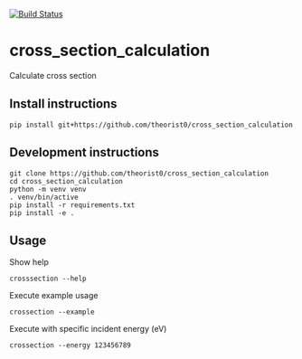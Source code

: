 [![Build Status](https://travis-ci.com/theorist0/cross_section_calculation.svg?branch=master)](https://travis-ci.com/theorist0/cross_section_calculation)

# cross_section_calculation
Calculate cross section


## Install instructions
```
pip install git+https://github.com/theorist0/cross_section_calculation
```

## Development instructions
```
git clone https://github.com/theorist0/cross_section_calculation
cd cross_section_calculation
python -m venv venv
. venv/bin/active
pip install -r requirements.txt
pip install -e .
```
## Usage
Show help
```
crosssection --help
```

Execute example usage
```
crossection --example
```

Execute with specific incident energy (eV)
```
crossection --energy 123456789
```

